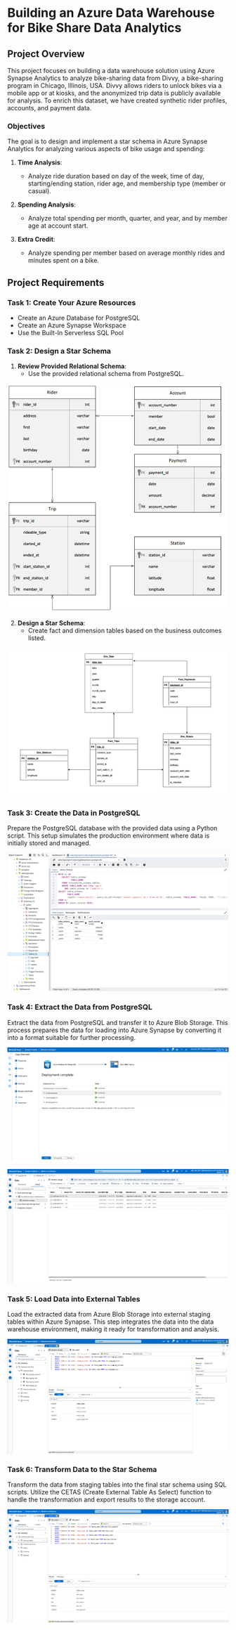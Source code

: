 # Building an Azure Data Warehouse for Bike Share Data Analytics

## Project Overview

This project focuses on building a data warehouse solution using Azure Synapse Analytics to analyze bike-sharing data from Divvy, a bike-sharing program in Chicago, Illinois, USA. Divvy allows riders to unlock bikes via a mobile app or at kiosks, and the anonymized trip data is publicly available for analysis. To enrich this dataset, we have created synthetic rider profiles, accounts, and payment data.

### Objectives

The goal is to design and implement a star schema in Azure Synapse Analytics for analyzing various aspects of bike usage and spending:

1. **Time Analysis**:
   - Analyze ride duration based on day of the week, time of day, starting/ending station, rider age, and membership type (member or casual).

2. **Spending Analysis**:
   - Analyze total spending per month, quarter, and year, and by member age at account start.

3. **Extra Credit**:
   - Analyze spending per member based on average monthly rides and minutes spent on a bike.

## Project Requirements

### Task 1: Create Your Azure Resources

- Create an Azure Database for PostgreSQL
- Create an Azure Synapse Workspace
- Use the Built-In Serverless SQL Pool


### Task 2: Design a Star Schema
 
1. **Review Provided Relational Schema**:
   - Use the provided relational schema from PostgreSQL.

![Bike Share ERD](screenshots/divvy-erd.png)

2. **Design a Star Schema**:
   - Create fact and dimension tables based on the business outcomes listed.

![Bike Share Star Schema](screenshots/star_schema.png)

### Task 3: Create the Data in PostgreSQL
Prepare the PostgreSQL database with the provided data using a Python script. This setup simulates the production environment where data is initially stored and managed.

![Bike Share PostgreSQL Data](screenshots/Task_3_Create-the-data-in-PostgreSQL.png)

### Task 4: Extract the Data from PostgreSQL
Extract the data from PostgreSQL and transfer it to Azure Blob Storage. This process prepares the data for loading into Azure Synapse by converting it into a format suitable for further processing.

![Bike Share Task 4.1](screenshots/Task_4_Ingest-the-data-from-PostgreSQL.png)

![Bike Share Task 4.2](screenshots/Task_4_Proof-of-Extract.png)

### Task 5: Load Data into External Tables
Load the extracted data from Azure Blob Storage into external staging tables within Azure Synapse. This step integrates the data into the data warehouse environment, making it ready for transformation and analysis.

![Bike Share Task 5](screenshots/Task_5_LOAD-the-data-into-external-tables.png)

### Task 6: Transform Data to the Star Schema

Transform the data from staging tables into the final star schema using SQL scripts. Utilize the CETAS (Create External Table As Select) function to handle the transformation and export results to the storage account.

![Bike Share Task 6](screenshots/Task_6_TRANSFORM-the-data-to-the-star-schema.png)